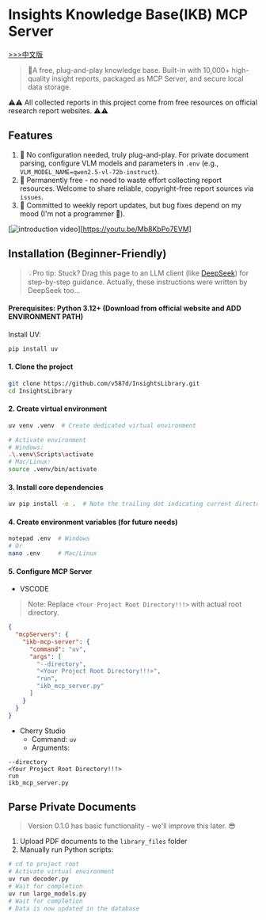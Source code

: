 # Insights Knowledge Base(IKB) MCP Server
[>>>中文版](https://github.com/v587d/InsightsLibrary/blob/main/README_CN.md)
> 🍭A free, plug-and-play knowledge base. Built-in with 10,000+ high-quality insight reports, packaged as MCP Server, and secure local data storage.

⚠️⚠️ All collected reports in this project come from free resources on official research report websites. ⚠️⚠️
## Features
1. 🍾 No configuration needed, truly plug-and-play. For private document parsing, configure VLM models and parameters in `.env` (e.g., `VLM_MODEL_NAME=qwen2.5-vl-72b-instruct`).
2. 🦉 Permanently free - no need to waste effort collecting report resources. Welcome to share reliable, copyright-free report sources via `issues`.
3. 📢 Committed to weekly report updates, but bug fixes depend on my mood (I'm not a programmer 🤭).


[![introduction video](https://i9.ytimg.com/vi_webp/Mb8KbPo7EVM/mq2.webp?sqp=CKyUqsIG-oaymwEmCMACELQB8quKqQMa8AEB-AH-CYAC0AWKAgwIABABGGUgZShlMA8=&rs=AOn4CLCU6ruFrPJY5usKxhGMG4EsHbwvDw)][https://youtu.be/Mb8KbPo7EVM]

## Installation (Beginner-Friendly)

>💡Pro tip: Stuck? Drag this page to an LLM client (like [DeepSeek](https://chat.deepseek.com/)) for step-by-step guidance. Actually, these instructions were written by DeepSeek too...

#### Prerequisites: Python 3.12+ (Download from official website and ADD ENVIRONMENT PATH)

Install UV:

```BASH
pip install uv
```

#### 1. Clone the project

```BASH
git clone https://github.com/v587d/InsightsLibrary.git
cd InsightsLibrary
```

#### 2. Create virtual environment

```BASH
uv venv .venv  # Create dedicated virtual environment

# Activate environment
# Windows:
.\.venv\Scripts\activate
# Mac/Linux:
source .venv/bin/activate
```

#### 3. Install core dependencies

```BASH
uv pip install -e .  # Note the trailing dot indicating current directory
```

#### 4. Create environment variables (for future needs)

```BASH
notepad .env  # Windows
# Or
nano .env     # Mac/Linux
```

#### 5. Configure MCP Server

- VSCODE
> Note: Replace `<Your Project Root Directory!!!>` with actual root directory.
```json
{
  "mcpServers": {
    "ikb-mcp-server": {
      "command": "uv",
      "args": [
        "--directory",
        "<Your Project Root Directory!!!>", 
        "run",
        "ikb_mcp_server.py"
      ]
    }
  }
}
```
- Cherry Studio
    - Command: `uv`
    - Arguments: 
```text
--directory
<Your Project Root Directory!!!>
run
ikb_mcp_server.py
```

## Parse Private Documents
> Version 0.1.0 has basic functionality - we'll improve this later. 😎
1. Upload PDF documents to the `library_files` folder
2. Manually run Python scripts:

```Bash
# cd to project root
# Activate virtual environment
uv run decoder.py
# Wait for completion
uv run large_models.py
# Wait for completion
# Data is now updated in the database
```
